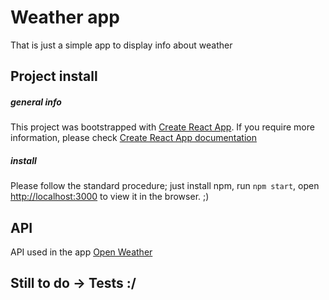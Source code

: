 # Weather app

That is just a simple app to display info about weather

## Project install

##### general info

This project was bootstrapped with [Create React App](https://github.com/facebook/create-react-app). If you require more information, please check [Create React App documentation](https://facebook.github.io/create-react-app/docs/getting-started)

##### install

Please follow the standard procedure; just install npm, run `npm start`, open [http://localhost:3000](http://localhost:3000) to view it in the browser. ;)

## API

API used in the app [Open Weather](https://openweathermap.org/api)

## Still to do -> Tests :/
